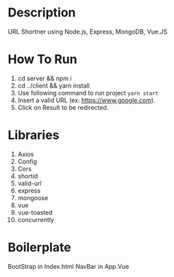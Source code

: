 # Description

URL Shortner using Node.js, Express, MongoDB, Vue.JS

# How To Run
1. cd server && npm i
2. cd ../client && yarn install
3. Use following command to run project `yarn start`
4. Insert a valid URL (ex: https://www.google.com).
5. Click on Result to be redirected.

# Libraries
1. Axios
2. Config
3. Cors
4. shortid
5. valid-url
6. express
7. mongoose
8. vue
9. vue-toasted
10. concurrently
# Boilerplate
BootStrap in Index.html
NavBar in App.Vue

